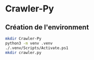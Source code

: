 # Crawler-Py

## Création de l'environment

```sh
mkdir Crawler-Py
python3 -m venv .venv
./.venv/Scripts/Activate.ps1
mkdir crawler.py
```
